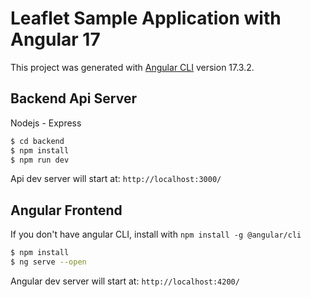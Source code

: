 # Leaflet Sample Application with Angular 17

This project was generated with [Angular CLI](https://github.com/angular/angular-cli) version 17.3.2.

## Backend Api Server

Nodejs - Express

```bash
$ cd backend
$ npm install
$ npm run dev
```


Api dev server will start at: `http://localhost:3000/`

## Angular Frontend

If you don't have angular CLI, install with 
`npm install -g @angular/cli`

```bash
$ npm install
$ ng serve --open
```
Angular dev server will start at: `http://localhost:4200/`
